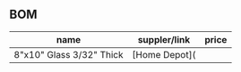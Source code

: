 
## BOM

| name | suppler/link | price |
| :---: | :---: | :---: |
| 8"x10" Glass 3/32" Thick | [Home Depot](
<!--stackedit_data:
eyJoaXN0b3J5IjpbMTYxMjgwNDc3NV19
-->